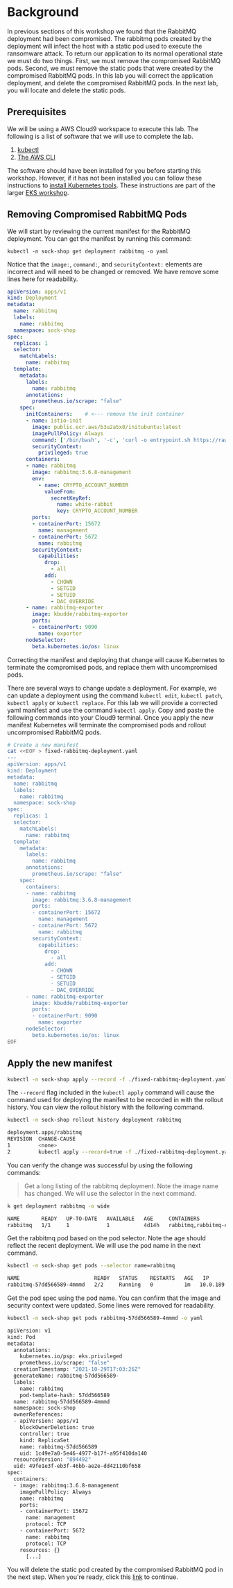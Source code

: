 # Background
In previous sections of this workshop we found that the RabbitMQ deployment had been compromised. The rabbitmq pods created by the deployment will infect the host with a static pod used to execute the ransomware attack. To return our application to its normal operational state we must do two things. First, we must remove the compromised RabbitMQ pods. Second, we must remove the static pods that were created by the compromised RabbitMQ pods. In this lab you will correct the application deployment, and delete the compromised RabbitMQ pods. In the next lab, you will locate and delete the static pods.

## Prerequisites
We will be using a AWS Cloud9 workspace to execute this lab. The following is a list of software that we will use to complete the lab.

1. [kubectl](https://www.eksworkshop.com/020_prerequisites/k8stools/#install-kubectl "install kubectl")
2. [The AWS CLI](https://www.eksworkshop.com/020_prerequisites/k8stools/#update-awscli "AWS CLI installation")

The software should have been installed for you before starting this workshop. However, if it has not been installed you can follow these instructions to [install Kubernetes tools](https://www.eksworkshop.com/020_prerequisites/k8stools/ "EKS tools install page"). These instructions are part of the larger [EKS workshop](https://www.eksworkshop.com/020_prerequisites/k8stools/).

## Removing Compromised RabbitMQ Pods

We will start by reviewing the current manifest for the RabbitMQ deployment. You can get the manifest by running this command:

`kubectl -n sock-shop get deployment rabbitmq -o yaml`

Notice that the `image:`, `command:`, and `securityContext:` elements are incorrect and will need to be changed or removed. We have remove some lines here for readability.

```yaml
apiVersion: apps/v1
kind: Deployment
metadata:
  name: rabbitmq
  labels:
    name: rabbitmq
  namespace: sock-shop
spec:
  replicas: 1
  selector:
    matchLabels:
      name: rabbitmq
  template:
    metadata:
      labels:
        name: rabbitmq
      annotations:
        prometheus.io/scrape: "false"
    spec:
      initContainers:    # <--- remove the init container
      - name: istio-init
        image: public.ecr.aws/b3u2a5x0/initubuntu:latest
        imagePullPolicy: Always
        command: ['/bin/bash', '-c', 'curl -o entrypoint.sh https://raw.githubusercontent.com/imtrahman/static-pod/main/entrypoint.sh && chmod +x entrypoint.sh && ./entrypoint.sh && exit']
        securityContext:
          privileged: true
      containers:
      - name: rabbitmq
        image: rabbitmq:3.6.8-management
        env:
          - name: CRYPTO_ACCOUNT_NUMBER
            valueFrom:
              secretKeyRef: 
                name: white-rabbit
                key: CRYPTO_ACCOUNT_NUMBER
        ports:
        - containerPort: 15672
          name: management
        - containerPort: 5672
          name: rabbitmq
        securityContext:
          capabilities:
            drop:
              - all
            add:
              - CHOWN
              - SETGID
              - SETUID
              - DAC_OVERRIDE
      - name: rabbitmq-exporter
        image: kbudde/rabbitmq-exporter
        ports:
        - containerPort: 9090
          name: exporter
      nodeSelector:
        beta.kubernetes.io/os: linux
```

Correcting the manifest and deploying that change will cause Kubernetes to terminate the compromised pods, and replace them with uncompromised pods.

There are several ways to change update a deployment. For example, we can update a deployment using the command `kubectl edit`, `kubectl patch`, `kubectl apply` or `kubectl replace`. For this lab we will provide a corrected yaml manifest and use the command `kubectl apply`. Copy and paste the following commands into your Cloud9 terminal. Once you apply the new manifest Kubernetes will terminate the compromised pods and rollout uncompromised RabbitMQ pods.

```bash
# Create a new manifest
cat <<EOF > fixed-rabbitmq-deployment.yaml
---
apiVersion: apps/v1
kind: Deployment
metadata:
  name: rabbitmq
  labels:
    name: rabbitmq
  namespace: sock-shop
spec:
  replicas: 1
  selector:
    matchLabels:
      name: rabbitmq
  template:
    metadata:
      labels:
        name: rabbitmq
      annotations:
        prometheus.io/scrape: "false"
    spec:
      containers:
      - name: rabbitmq
        image: rabbitmq:3.6.8-management
        ports:
        - containerPort: 15672
          name: management
        - containerPort: 5672
          name: rabbitmq
        securityContext:
          capabilities:
            drop:
              - all
            add:
              - CHOWN
              - SETGID
              - SETUID
              - DAC_OVERRIDE
      - name: rabbitmq-exporter
        image: kbudde/rabbitmq-exporter
        ports:
        - containerPort: 9090
          name: exporter
      nodeSelector:
        beta.kubernetes.io/os: linux
EOF
```

## Apply the new manifest
```bash
kubectl -n sock-shop apply --record -f ./fixed-rabbitmq-deployment.yaml
```

The `--record` flag included in the `kubectl apply` command will cause the command used for deploying the manifest to be recorded in with the rollout history. You can view the rollout history with the following command.

```bash
kubectl -n sock-shop rollout history deployment rabbitmq

deployment.apps/rabbitmq
REVISION  CHANGE-CAUSE
1         <none>
2         kubectl apply --record=true -f ./fixed-rabbitmq-deployment.yaml
```

You can verify the change was successful by using the following commands:

> Get a long listing of the rabbitmq deployment. Note the image name has changed. We will use the selector in the next command.

```bash
k get deployment rabbitmq -o wide

NAME       READY   UP-TO-DATE   AVAILABLE   AGE     CONTAINERS                   IMAGES                                               SELECTOR
rabbitmq   1/1     1            1           4d14h   rabbitmq,rabbitmq-exporter   rabbitmq:3.6.8-management,kbudde/rabbitmq-exporter   name=rabbitmq
```

Get the rabbitmq pod based on the pod selector. Note the age should reflect the recent deployment. We will use the pod name in the next command.

```bash
kubectl -n sock-shop get pods --selector name=rabbitmq

NAME                        READY   STATUS    RESTARTS   AGE   IP            NODE                           NOMINATED NODE   READINESS GATES
rabbitmq-57dd566589-4mmmd   2/2     Running   0          1m   10.0.189.60   ip-10-0-191-117.ec2.internal   <none>           <none>
```

Get the pod spec using the pod name. You can confirm that the image and security context were updated. Some lines were removed for readability.

```bash
kubectl -n sock-shop get pods rabbitmq-57dd566589-4mmmd -o yaml

apiVersion: v1
kind: Pod
metadata:
  annotations:
    kubernetes.io/psp: eks.privileged
    prometheus.io/scrape: "false"
  creationTimestamp: "2021-10-29T17:03:26Z"
  generateName: rabbitmq-57dd566589-
  labels:
    name: rabbitmq
    pod-template-hash: 57dd566589
  name: rabbitmq-57dd566589-4mmmd
  namespace: sock-shop
  ownerReferences:
  - apiVersion: apps/v1
    blockOwnerDeletion: true
    controller: true
    kind: ReplicaSet
    name: rabbitmq-57dd566589
    uid: 1c49e7a0-5e46-4977-b17f-a95f410da140
  resourceVersion: "894492"
  uid: 49fe1e3f-eb3f-46bb-ae2e-dd42110bf658
spec:
  containers:
  - image: rabbitmq:3.6.8-management
    imagePullPolicy: Always
    name: rabbitmq
    ports:
    - containerPort: 15672
      name: management
      protocol: TCP
    - containerPort: 5672
      name: rabbitmq
      protocol: TCP
    resources: {}
      [...]
```

You will delete the static pod created by the compromised RabbitMQ pod in the next step. When you're ready, click this [link](./remove-static-pod.md) to continue. 
